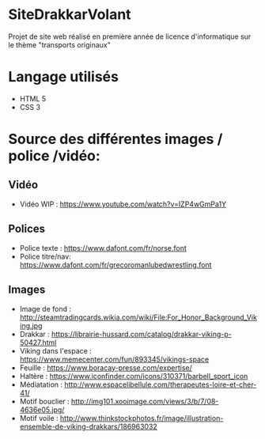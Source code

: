 # SiteDrakkarVolant
Projet de site web réalisé en première année de licence d'informatique sur le thème "transports originaux"

# Langage utilisés

* HTML 5
* CSS 3

# Source des différentes images / police /vidéo: 

## Vidéo
* Vidéo WIP : https://www.youtube.com/watch?v=IZP4wGmPa1Y 

## Polices
* Police texte : https://www.dafont.com/fr/norse.font
* Police titre/nav: https://www.dafont.com/fr/grecoromanlubedwrestling.font

## Images
* Image de fond  : http://steamtradingcards.wikia.com/wiki/File:For_Honor_Background_Viking.jpg
* Drakkar : https://librairie-hussard.com/catalog/drakkar-viking-p-50427.html
* Viking dans l'espace : https://www.memecenter.com/fun/893345/vikings-space
* Feuille : https://www.boracay-presse.com/expertise/ 
* Haltère :  https://www.iconfinder.com/icons/310371/barbell_sport_icon
* Médiatation : http://www.espacelibellule.com/therapeutes-loire-et-cher-41/
* Motif bouclier : http://img101.xooimage.com/views/3/b/7/08-4636e05.jpg/
* Motif voile : http://www.thinkstockphotos.fr/image/illustration-ensemble-de-viking-drakkars/186963032 
